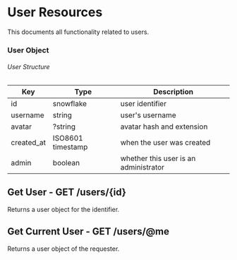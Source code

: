 # User Resources

This documents all functionality related to users.

### User Object

###### User Structure

| Key                           | Type                                                                                | Description                                                                                                                      |
| ----------------------------- | ----------------------------------------------------------------------------------- | -------------------------------------------------------------------------------------------------------------------------------- |
| id                            | snowflake                                                                           | user identifier                                                                                                                  |
| username                      | string                                                                              | user's username                                                                                                                    |
| avatar                        | ?string                                                                             | avatar hash and extension                                                                                                        |
| created_at                    | ISO8601 timestamp                                                                   | when the user was created                                                                                                        |
| admin                         | boolean                                                                             | whether this user is an administrator                                                                                            |

## Get User - GET /users/{id}

Returns a user object for the identifier.

## Get Current User - GET /users/@me

Returns a user object of the requester.